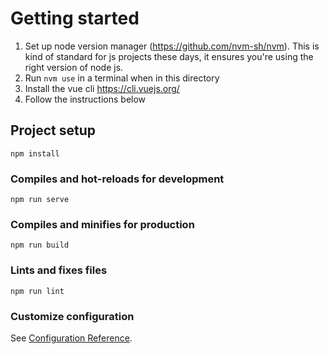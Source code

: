 # Getting started

1. Set up node version manager (https://github.com/nvm-sh/nvm). This is kind of standard for js projects these days, it ensures you're using the right version of node js.
2. Run `nvm use` in a terminal when in this directory 
3. Install the vue cli https://cli.vuejs.org/
4. Follow the instructions below

## Project setup
```
npm install
```

### Compiles and hot-reloads for development
```
npm run serve
```

### Compiles and minifies for production
```
npm run build
```

### Lints and fixes files
```
npm run lint
```

### Customize configuration
See [Configuration Reference](https://cli.vuejs.org/config/).

